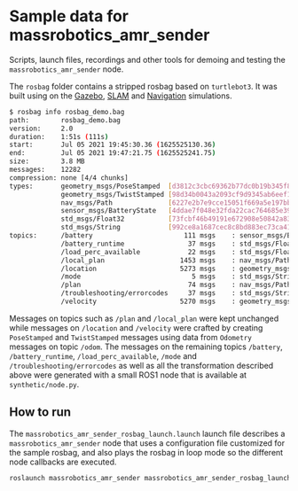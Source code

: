 # Sample data for massrobotics_amr_sender

Scripts, launch files, recordings and other tools for demoing and testing the `massrobotics_amr_sender` node.

The `rosbag` folder contains a stripped rosbag based on `turtlebot3`. It was built using on the [Gazebo](https://emanual.robotis.com/docs/en/platform/turtlebot3/simulation/#gazebo-simulation), [SLAM](https://emanual.robotis.com/docs/en/platform/turtlebot3/slam_simulation/) and [Navigation](https://emanual.robotis.com/docs/en/platform/turtlebot3/nav_simulation/) simulations.

```bash
$ rosbag info rosbag_demo.bag
path:        rosbag_demo.bag
version:     2.0
duration:    1:51s (111s)
start:       Jul 05 2021 19:45:30.36 (1625525130.36)
end:         Jul 05 2021 19:47:21.75 (1625525241.75)
size:        3.8 MB
messages:    12282
compression: none [4/4 chunks]
types:       geometry_msgs/PoseStamped  [d3812c3cbc69362b77dc0b19b345f8f5]
             geometry_msgs/TwistStamped [98d34b0043a2093cf9d9345ab6eef12e]
             nav_msgs/Path              [6227e2b7e9cce15051f669a5e197bbf7]
             sensor_msgs/BatteryState   [4ddae7f048e32fda22cac764685e3974]
             std_msgs/Float32           [73fcbf46b49191e672908e50842a83d4]
             std_msgs/String            [992ce8a1687cec8c8bd883ec73ca41d1]
topics:      /battery                       111 msgs    : sensor_msgs/BatteryState
             /battery_runtime                37 msgs    : std_msgs/Float32
             /load_perc_available            22 msgs    : std_msgs/Float32
             /local_plan                   1453 msgs    : nav_msgs/Path
             /location                     5273 msgs    : geometry_msgs/PoseStamped
             /mode                            5 msgs    : std_msgs/String
             /plan                           74 msgs    : nav_msgs/Path
             /troubleshooting/errorcodes     37 msgs    : std_msgs/String
             /velocity                     5270 msgs    : geometry_msgs/TwistStamped
```

Messages on topics such as `/plan` and `/local_plan` were kept unchanged while messages on `/location` and `/velocity` were crafted by creating `PoseStamped` and `TwistStamped` messages using data from `Odometry` messages on topic `/odom`. The messages on the remaining topics `/battery`, `/battery_runtime`, `/load_perc_available`, `/mode` and `/troubleshooting/errorcodes` as well as all the transformation described above were generated with a small ROS1 node that is available at `synthetic/node.py`.

## How to run

The `massrobotics_amr_sender_rosbag_launch.launch` launch file describes a `massrobotics_amr_sender` node that uses a configuration file customized for the sample rosbag, and also plays the rosbag in loop mode so the different node callbacks are executed.

```bash
roslaunch massrobotics_amr_sender massrobotics_amr_sender_rosbag_launch.launch
```
